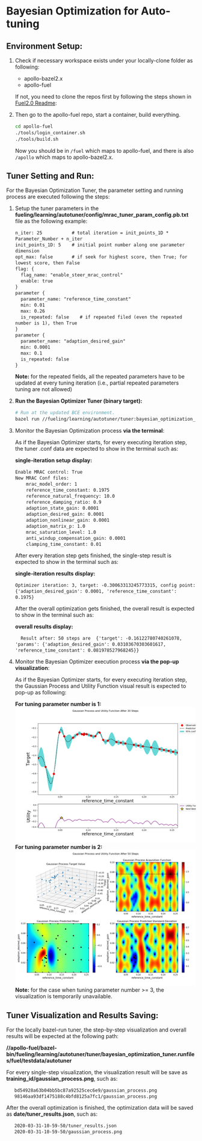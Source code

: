 # Bayesian Optimization for Auto-tuning

## Environment Setup:
1. Check if necessary workspace exists under your locally-clone folder as following:

   - apollo-bazel2.x
   - apollo-fuel

   If not, you need to clone the repos first by following the steps shown in [Fuel2.0 Readme](https://github.com/ApolloAuto/apollo-fuel/blob/master/README.md):

1. Then go to the apollo-fuel repo, start a container, build everything.

   ```bash
   cd apollo-fuel
   ./tools/login_container.sh
   ./tools/build.sh
   ```

   Now you should be in `/fuel` which maps to apollo-fuel, and there is also `/apollo` which maps to
   apollo-bazel2.x.


## Tuner Setting and Run:

For the Bayesian Optimization Tuner, the parameter setting and running process are executed following the steps:

1. Setup the tuner parameters in the **fueling/learning/autotuner/config/mrac_tuner_param_config.pb.txt** file as the following example:

   ```text
   n_iter: 25           # total iteration = init_points_1D * Parameter_Number + n_iter
   init_points_1D: 5    # initial point number along one parameter dimension
   opt_max: false       # if seek for highest score, then True; for lowest score, then False
   flag: {
     flag_name: "enable_steer_mrac_control"
     enable: true
   }
   parameter {
     parameter_name: "reference_time_constant"
     min: 0.01
     max: 0.26
     is_repeated: false    # if repeated filed (even the repeated number is 1), then True
   }
   parameter {
     parameter_name: "adaption_desired_gain"
     min: 0.0001
     max: 0.1
     is_repeated: false
   }
   ```
   **Note:** for the repeated fields, all the repeated parameters have to be updated at every tuning iteration (i.e., partial repeated parameters tuning are not allowed)


1. **Run the Bayesian Optimizer Tuner (binary target):**

   ```bash
   # Run at the updated BCE environment.
   bazel run //fueling/learning/autotuner/tuner:bayesian_optimization_tuner -- --cost_computation_service_url=180.76.242.157:50052
   ```


1. Monitor the Bayesian Optimization process **via the terminal**:

   As if the Bayesian Optimizer starts, for every executing iteration step, the tuner .conf data are expected to show in the terminal such as:

   **single-iteration setup display:**
   ```text
   Enable MRAC control: True
   New MRAC Conf files:
       mrac_model_order: 1
       reference_time_constant: 0.1975
       reference_natural_frequency: 10.0
       reference_damping_ratio: 0.9
       adaption_state_gain: 0.0001
       adaption_desired_gain: 0.0001
       adaption_nonlinear_gain: 0.0001
       adaption_matrix_p: 1.0
       mrac_saturation_level: 1.0
       anti_windup_compensation_gain: 0.0001
       clamping_time_constant: 0.01
   ```

   After every iteration step gets finished, the single-step result is expected to show in the terminal such as:

   **single-iteration results display:**
   ```text
   Optimizer iteration: 3, target: -0.30063313245773315, config point: {'adaption_desired_gain': 0.0001, 'reference_time_constant': 0.1975}
   ```

   After the overall optimization gets finished, the overall result is expected to show in the terminal such as:

   **overall results display:**
   ```text
     Result after: 50 steps are  {'target': -0.16122780740261078, 'params': {'adaption_desired_gain': 0.03103670303601617, 'reference_time_constant': 0.081978527968245}}
   ```


1. Monitor the Bayesian Optimizer execution process **via the pop-up visualization**:

   As if the Bayesian Optimizer starts, for every executing iteration step, the Gaussian Process and Utility Function visual result is expected to pop-up as following:

   **For tuning parameter number is 1:**
   ![](images/gaussian_process_1D.png)
   **For tuning parameter number is 2:**
   ![](images/gaussian_process_2D.png)
   **Note:** for the case when tuning parameter number >= 3, the visualization is temporarily unavailable.


## Tuner Visualization and Results Saving:

   For the locally bazel-run tuner, the step-by-step visualization and overall results will be expected at the following path:

   **//apollo-fuel/bazel-bin/fueling/learning/autotuner/tuner/bayesian_optimization_tuner.runfiles/fuel/testdata/autotuner**

   For every single-step visualization, the visualization result will be save as **training_id/gaussian_process.png**, such as:
   ```text
      bd54928a63b04bb5bc87a92525cec6e9/gaussian_process.png
      98146aa93df1475188c4bfd8125a7fc1/gaussian_process.png
   ```
   After the overall optimization is finished, the optimization data will be saved as **date/tuner_results.json**, such as:
   ```text
      2020-03-31-10-59-50/tuner_results.json
      2020-03-31-10-59-50/gaussian_process.png
   ```
